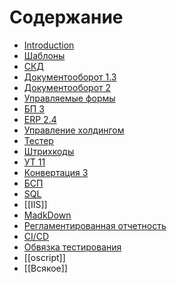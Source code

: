 # Содержание

* [Introduction](README.md)
* [Шаблоны](Шаблоны.md)
* [СКД](SKD.md)
* [Документооборот 1.3](Документооборот%201.3.md)
* [Документооборот 2](Документооборот%202.md)
* [Управляемые формы](Управляемые%20формы.md)
* [БП 3](bp3.md)
* [ERP 2.4](ERP.md)
* [Управление холдингом](upravlenie-holdingom.md)
* [Тестер](tester.md)
* [Штрихкоды](Штрихкоды.md)
* [УТ 11](ut-11.md)
* [Конвертация 3](Convertation3.md)
* [БСП](БСП.md)
* [SQL](SQL.md)
* [[IIS]]
* [MadkDown](md.md)
* [Регламентированная отчетность](РеглОтчетность.md)
* [CI/CD](Автосборки.md)
* [Обвязка тестирования](ОбвязкаТестирования.md)
* [[oscript]]
* [[Всякое]]